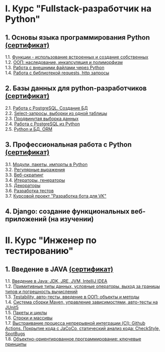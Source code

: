 # I. Курс "Fullstack-разработчик на Python" <br>
## 1. Основы языка программирования Python <a href="https://github.com/RavenRVS/certificates/blob/main/certificate_python_begginer.pdf">(сертификат) </a> <br>
1.1. <a href="https://github.com/RavenRVS/HW_Functions.git">Функции - использование встроенных и создание собственных </a> <br>
1.2. <a href="https://github.com/RavenRVS/HW_Object_and_classes.git">ООП: наследование, инкапсуляция и полиморфизм </a> <br>
1.3. <a href="https://github.com/RavenRVS/HW_Files.git">Работа с внешними файлами через Python </a> <br>
1.4. <a href="https://github.com/RavenRVS/HW_Requests.git">Работа с библиотекой requests, http запросы </a> <br>
## 2. Базы данных для python-разработчиков <a href="https://github.com/RavenRVS/certificates/blob/main/certificate_sql_begginer.pdf">(сертификат) </a> <br>
2.1. <a href="https://github.com/RavenRVS/SQLPY_HW2.git">Работа с PostgreSQL. Создание БД </a> <br>
2.2. <a href="https://github.com/RavenRVS/SQLPY_HW3_T1_T2.git">Select-запросы, выборки из одной таблицы </a> <br>
2.3. <a href="https://github.com/RavenRVS/SQLPY_HW4_T1.git">Продвинутая выборка данных </a> <br>
2.4. <a href="https://github.com/RavenRVS/SQLPY_HW5_T1.git">Работа с PostgreSQL из Python </a> <br>
2.5. <a href="https://github.com/RavenRVS/SQLPY_HW6.git">Python и БД. ORM </a> <br>
## 3. Профессиональная работа с Python <a href="https://github.com/RavenRVS/certificates/blob/main/certificate_python_advanced.pdf">(сертификат) </a> <br>
3.1. <a href="https://github.com/RavenRVS/ADPY_HW1.git">Модули, пакеты, импорты в Python </a> <br>
3.2. <a href="https://github.com/RavenRVS/ADPY_HW2.git">Регулярные выражения </a> <br>
3.3. <a href="https://github.com/RavenRVS/ADPY_HW3.git">Веб-скрапинг </a> <br>
3.4. <a href="https://github.com/RavenRVS/ADPY_HW4.git">Итераторы, генераторы </a> <br>
3.5. <a href="https://github.com/RavenRVS/ADPY_HW5.git">Декораторы </a> <br>
3.6. <a href="https://github.com/RavenRVS/ADPY_HW6.git">Разработка тестов </a> <br>
3.7. <a href="https://github.com/Dimafdr/adpy-team-diplom">Курсовой проект "Разработка бота для VK" </a> <br>
## 4. Django: создание функциональных веб-приложений (на изучении) <br>



# II. Курс "Инженер по тестированию" <br>
## 1. Введение в JAVA <a href="https://github.com/RavenRVS/certificates/blob/main/certificate_java_begginer.pdf">(сертификат) </a> <br>
1.1. <a href="https://github.com/RavenRVS/QA_Java_HW1.git">Введение в Java: JDK, JRE, JVM, IntelliJ IDEA</a> <br>
1.2. <a href="https://github.com/RavenRVS/QA_Java_HW2.git">Примитивные типы данных, условные операторы, выход за границы типов и погрешность вычислений</a> <br>
1.3. <a href="https://github.com/RavenRVS/QAI_HW3.git">Testability, авто-тесты, введение в ООП: объекты и методы</a> <br>
1.4. <a href="https://github.com/RavenRVS/QAI_HW4.git">Система сборки Maven, управление зависимостями, авто-тесты на JUnit5</a> <br>
1.5. <a href="https://github.com/RavenRVS/QAI_HW5_T1.git">Пакеты и циклы</a> <br>
1.6. <a href="https://github.com/RavenRVS/QAI_HW6_T1.git">Строки и массивы</a> <br>
1.7. <a href="https://github.com/RavenRVS/QAI_HW7_T1.git">Выстраивание процесса непрерывной интеграции (CI): Github Actions. Покрытие кода с JaCoCo, статический анализ кода: CheckStyle, SpotBugs</a> <br>
1.8. <a href="https://github.com/RavenRVS/QAI_HW8_T1.git">Объектно-ориентированное программирование: ключевые принципы</a> <br>

